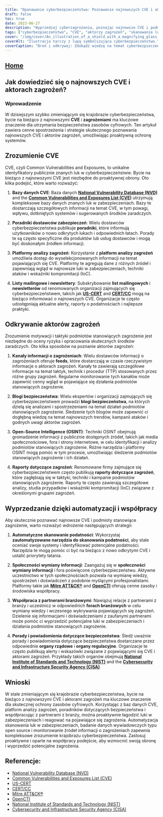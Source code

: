 ```yaml
---
title: "Opanowanie cyberbezpieczeństwa: Poznawanie najnowszych CVE i aktorów zagrożeń"
draft: false
toc: true
date: 2023-06-27
description: "Wyprzedzaj cyberzagrożenia, poznając najnowsze CVE i podmioty stanowiące zagrożenie dzięki skutecznym strategiom i zasobom."
tags: ["cyberbezpieczeństwo", "CVE", "aktorzy zagrożeń", "skanowanie luk w zabezpieczeniach", "analiza zagrożeń", "udostępnianie informacji", "współpraca branżowa", "zalecenia dotyczące bezpieczeństwa", "NVD", "CVE", "US-CERT", "CERT", "ATT&CK® bolster", "OpenCTI", "NIST", "CISA", "luki w cyberbezpieczeństwie", "pojawiające się zagrożenia", "proaktywna obrona", "automatyczne skanowanie luk w zabezpieczeniach", "wywiad open source", "Analiza zagrożeń w czasie rzeczywistym", "taktyki i techniki podmiotów stanowiących zagrożenie", "Techniczny OSINT", "Bazy danych CVE", "zalecenia dostawców dotyczące bezpieczeństwa", "blogi o bezpieczeństwie", "źródła informacji o zagrożeniach", "społeczności wymiany informacji", "regulacje rządowe"]
cover: "/img/cover/An_illustration_of_a_shield_with_a_magnifying_glass_symboli.png"
coverAlt: "Ilustracja tarczy z lupą symbolizująca cyberbezpieczeństwo."
coverCaption: "Broń i odkrywaj: Zdobądź wiedzę na temat cyberbezpieczeństwa."
---
```


## [Home](/cyber-security-career-playbook-start/)

## Jak dowiedzieć się o najnowszych CVE i aktorach zagrożeń?

### Wprowadzenie

W dzisiejszym szybko zmieniającym się krajobrazie cyberbezpieczeństwa, bycie na bieżąco z najnowszymi **CVE** i **zagrożeniami** ma kluczowe znaczenie dla utrzymania bezpieczeństwa zasobów cyfrowych. Ten artykuł zawiera cenne spostrzeżenia i strategie skutecznego poznawania najnowszych CVE i aktorów zagrożeń, umożliwiając proaktywną ochronę systemów.

## Zrozumienie CVE

CVE, czyli Common Vulnerabilities and Exposures, to unikalne identyfikatory publicznie znanych luk w cyberbezpieczeństwie. Bycie na bieżąco z najnowszymi CVE jest niezbędne do proaktywnej obrony. Oto kilka podejść, które warto rozważyć:

1. **Bazy danych CVE**: Baza danych [**National Vulnerability Database (NVD)**](https://nvd.nist.gov) and the [**Common Vulnerabilities and Exposures List (CVE)**](https://cve.mitre.org) utrzymują kompleksowe bazy danych znanych luk w zabezpieczeniach. Bazy te dostarczają szczegółowych informacji na temat CVE, w tym powagi, wpływu, dotkniętych systemów i sugerowanych środków zaradczych.

2. **Poradniki dostawców zabezpieczeń**: Wielu dostawców cyberbezpieczeństwa publikuje **poradniki**, które informują użytkowników o nowo odkrytych lukach i odpowiednich łatach. Porady te są często specyficzne dla produktów lub usług dostawców i mogą być doskonałym źródłem informacji.

3. **Platformy analizy zagrożeń**: Korzystanie z **platform analizy zagrożeń** umożliwia dostęp do wyselekcjonowanych informacji na temat pojawiających się CVE. Platformy te agregują dane z różnych źródeł i zapewniają wgląd w najnowsze luki w zabezpieczeniach, techniki ataków i wskaźniki kompromitacji (IoC).

4. **Listy mailingowe i newslettery**: Subskrybowanie **list mailingowych** i **newsletterów** od renomowanych organizacji zajmujących się cyberbezpieczeństwem, takich jak [**US-CERT**](https://www.us-cert.gov) and [**CERT/CC**](https://www.cert.org) mogą na bieżąco informować o najnowszych CVE. Organizacje te często udostępniają aktualne alerty, raporty o podatnościach i najlepsze praktyki.

## Odkrywanie aktorów zagrożeń

Zrozumienie motywacji i taktyki podmiotów stanowiących zagrożenie jest niezbędne do oceny ryzyka i opracowania skutecznych środków zaradczych. Oto kilka sposobów na poznanie aktorów zagrożeń:

1. **Kanały informacji o zagrożeniach**: Wielu dostawców informacji o zagrożeniach oferuje **feeds**, które dostarczają w czasie rzeczywistym informacje o aktorach zagrożeń. Kanały te zawierają szczegółowe informacje na temat taktyk, technik i procedur (TTP) stosowanych przez różne grupy zagrożeń. Regularne monitorowanie tych kanałów może zapewnić cenny wgląd w pojawiające się działania podmiotów stanowiących zagrożenie.

2. **Blogi bezpieczeństwa**: Wielu ekspertów i organizacji zajmujących się cyberbezpieczeństwem prowadzi **blogi bezpieczeństwa**, na których dzielą się analizami i spostrzeżeniami na temat działań podmiotów stanowiących zagrożenie. Śledzenie tych blogów może zapewnić ci dogłębną wiedzę na temat najnowszych trendów, kampanii ataków i godnych uwagi aktorów zagrożeń.

3. **Open-Source Intelligence (OSINT)**: Techniki OSINT obejmują gromadzenie informacji z publicznie dostępnych źródeł, takich jak media społecznościowe, fora i strony internetowe, w celu identyfikacji i analizy podmiotów stanowiących zagrożenie. Różne narzędzia i platformy OSINT mogą pomóc w tym procesie, umożliwiając śledzenie podmiotów stanowiących zagrożenie i ich działań.

4. **Raporty dotyczące zagrożeń**: Renomowane firmy zajmujące się cyberbezpieczeństwem często publikują **raporty dotyczące zagrożeń**, które zagłębiają się w taktyki, techniki i kampanie podmiotów stanowiących zagrożenie. Raporty te często zawierają szczegółowe analizy, studia przypadków i wskaźniki kompromitacji (IoC) związane z określonymi grupami zagrożeń.

## Wyprzedzanie dzięki automatyzacji i współpracy

Aby skutecznie poznawać najnowsze CVE i podmioty stanowiące zagrożenie, warto rozważyć wdrożenie następujących strategii:

1. **Automatyczne skanowanie podatności**: Wykorzystaj **zautomatyzowane narzędzia do skanowania podatności**, aby stale oceniać swoje systemy i identyfikować potencjalne podatności. Narzędzia te mogą pomóc ci być na bieżąco z nowo odkrytymi CVE i ustalić priorytety łatania.

2. **Społeczności wymiany informacji**: Zaangażuj się w **społeczności wymiany informacji** i fora poświęcone cyberbezpieczeństwu. Aktywne uczestnictwo w tych społecznościach pozwala na wymianę wiedzy, spostrzeżeń i doświadczeń z podobnie myślącymi profesjonalistami. Platformy takie jak [**Mitre ATT&CK®**](https://attack.mitre.org/) and [**OpenCTI**](https://www.opencti.io/) oferują cenne zasoby i środowiska współpracy.

3. **Współpraca z partnerami branżowymi**: Nawiązuj relacje z partnerami z branży i uczestnicz w odpowiednich **forach branżowych** w celu wymiany wiedzy i wczesnego wykrywania pojawiających się zagrożeń. Dzielenie się informacjami i doświadczeniami z zaufanymi partnerami może pomóc ci wyprzedzić potencjalne luki w zabezpieczeniach i działania podmiotów stanowiących zagrożenie.

4. **Porady i powiadomienia dotyczące bezpieczeństwa**: Śledź uważnie porady i powiadomienia dotyczące bezpieczeństwa dostarczane przez odpowiednie **organy rządowe** i **organy regulacyjne**. Organizacje te często publikują alerty i wskazówki związane z pojawiającymi się CVE i aktorami zagrożeń. Przykłady takich organów obejmują [**National Institute of Standards and Technology (NIST)**](https://www.nist.gov) and the [**Cybersecurity and Infrastructure Security Agency (CISA)**](https://www.cisa.gov)

## Wnioski

W stale zmieniającym się krajobrazie cyberbezpieczeństwa, bycie na bieżąco z najnowszymi CVE i aktorami zagrożeń ma kluczowe znaczenie dla skutecznej ochrony zasobów cyfrowych. Korzystając z baz danych CVE, platform analizy zagrożeń, poradników dotyczących bezpieczeństwa i współpracując z partnerami z branży, można proaktywnie łagodzić luki w zabezpieczeniach i reagować na pojawiające się zagrożenia. Automatyzacja skanowania luk w zabezpieczeniach, badanie danych wywiadowczych typu open source i monitorowanie źródeł informacji o zagrożeniach zapewnia kompleksowe zrozumienie krajobrazu cyberbezpieczeństwa. Zastosuj proaktywne i oparte na współpracy podejście, aby wzmocnić swoją obronę i wyprzedzić potencjalne zagrożenia.

## Referencje:

- [National Vulnerability Database (NVD)](https://nvd.nist.gov)
- [Common Vulnerabilities and Exposures List (CVE)](https://cve.mitre.org)
- [US-CERT](https://www.us-cert.gov)
- [CERT/CC](https://www.cert.org)
- [Mitre ATT&CK®](https://attack.mitre.org/)
- [OpenCTI](https://www.opencti.io/)
- [National Institute of Standards and Technology (NIST)](https://www.nist.gov)
- [Cybersecurity and Infrastructure Security Agency (CISA)](https://www.cisa.gov)
